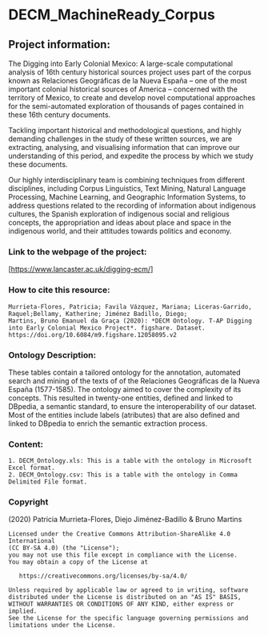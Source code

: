 # DECM_MachineReady_Corpus

## Project information: 
The Digging into Early Colonial Mexico: A large-scale computational analysis of 16th century historical sources project uses part of the corpus known as Relaciones Geográficas de la Nueva España – one of the most important colonial historical sources of America – concerned with the territory of Mexico, to create and develop novel computational approaches for the semi-automated exploration of thousands of pages contained in these 16th century documents.

Tackling important historical and methodological questions, and highly demanding challenges in the study of these written sources, we are extracting, analysing, and visualising information that can improve our understanding of this period, and expedite the process by which we study these documents.

Our highly interdisciplinary team is combining techniques from different disciplines, including Corpus Linguistics, Text Mining, Natural Language Processing, Machine Learning, and Geographic Information Systems, to address questions related to the recording of information about indigenous cultures, the Spanish exploration of indigenous social and religious concepts, the appropriation and ideas about place and space in the indigenous world, and their attitudes towards politics and economy. 

### Link to the webpage of the project: 
[https://www.lancaster.ac.uk/digging-ecm/]

### How to cite this resource: 
``` 
Murrieta-Flores, Patricia; Favila Vázquez, Mariana; Liceras-Garrido, Raquel;Bellamy, Katherine; Jiménez Badillo, Diego;
Martins, Bruno Emanuel da Graça (2020): *DECM Ontology. T-AP Digging into Early Colonial Mexico Project*. figshare. Dataset. 
https://doi.org/10.6084/m9.figshare.12058095.v2
```
### Ontology Description: 
These tables contain a tailored ontology for the annotation, automated search and mining of the texts of  of the Relaciones Geográficas de la Nueva España (1577-1585). The ontology aimed to cover the complexity of its concepts. This resulted in twenty-one entities, defined and linked to DBpedia, a semantic standard, to ensure the interoperability of our dataset. Most of the entities include labels (atributes) that are also defined and linked to DBpedia to enrich the semantic extraction process.

### Content: 
``` 
1. DECM_Ontology.xls: This is a table with the ontology in Microsoft Excel format.
2. DECM_Ontology.csv: This is a table with the ontology in Comma Delimited File format.
``` 
### Copyright
(2020) Patricia Murrieta-Flores, Diejo Jiménez-Badillo & Bruno Martins
``` 
Licensed under the Creative Commons Attribution-ShareAlike 4.0 International 
(CC BY-SA 4.0) (the "License");
you may not use this file except in compliance with the License.
You may obtain a copy of the License at

   https://creativecommons.org/licenses/by-sa/4.0/

Unless required by applicable law or agreed to in writing, software
distributed under the License is distributed on an "AS IS" BASIS,
WITHOUT WARRANTIES OR CONDITIONS OF ANY KIND, either express or implied.
See the License for the specific language governing permissions and
limitations under the License.
``` 
